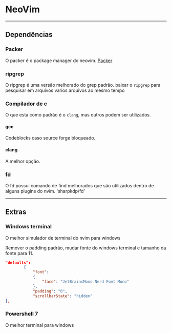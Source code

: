 # NeoVim

---
## Dependências

### Packer
O packer é o package manager do neovim.
[Packer](https://github.com/wbthomason/packer.nvim)

### ripgrep
O ripgrep é uma versão melhorado do grep padrão.
baixar o `ripgrep` para pesquisar em arquivos varios arquivos ao mesmo tempo

### Compilador de c
O que esta como padrão é o `clang`, mas outros podem ser utilizados.

#### gcc
Codeblocks caso source forge bloqueado.

#### clang 
A melhor opção.

### fd
O fd possui comando de find melhorados que são utilizados dentro de alguns plugins do nvim.
'sharpkdp/fd'

---
## Extras

### Windows terminal
O melhor simulador de terminal do nvim para windows

Remover o padding padrão, mudar fonte do windows terminal e tamanho da fonte para 11.
```json
"defaults": 
        {
            "font": 
            {
                "face": "JetBrainsMono Nerd Font Mono"
            },
            "padding": "0",
            "scrollbarState": "hidden"
},
```

### Powershell 7
O melhor terminal para windows
